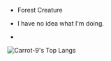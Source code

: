 - Forest Creature

- I have no idea what I'm doing.
-
![Carrot-9's Top Langs](https://github-readme-stats.vercel.app/api/top-langs/?username=Carrot-9&theme=tokyonight)
  
